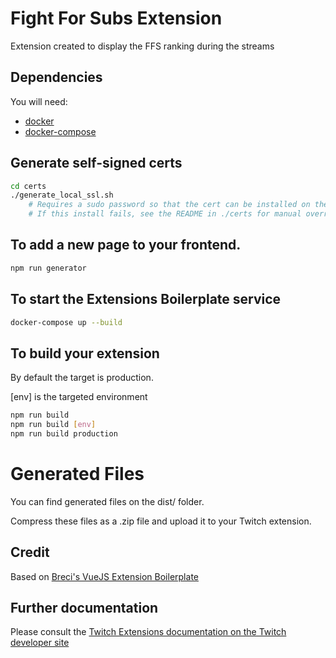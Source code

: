 # Fight For Subs Extension 
Extension created to display the FFS ranking during the streams

## Dependencies

You will need:
 * [docker](https://docs.docker.com/engine/installation/)
 * [docker-compose](https://docs.docker.com/compose/install/)

## Generate self-signed certs
```bash
cd certs
./generate_local_ssl.sh
    # Requires a sudo password so that the cert can be installed on the root keychain
    # If this install fails, see the README in ./certs for manual override.
```

## To add a new page to your frontend.
```bash
npm run generator
```

## To start the Extensions Boilerplate service
```bash
docker-compose up --build
```

## To build your extension
By default the target is production.

[env] is the targeted environment 
```bash
npm run build
npm run build [env]
npm run build production
```

# Generated Files
You can find generated files on the dist/ folder.

Compress these files as a .zip file and upload it to your Twitch extension.

## Credit
Based on [Breci's VueJS Extension Boilerplate](https://github.com/Breci/Twitch_extension_Vue_Express_Boilerplate)
## Further documentation

Please consult the [Twitch Extensions documentation on the Twitch developer site](https://dev.twitch.tv/docs/extensions)
